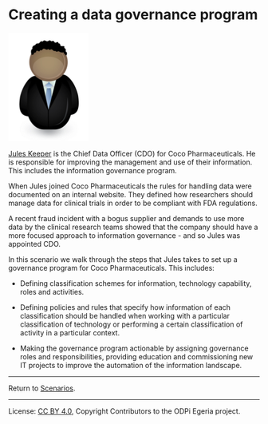 <!-- SPDX-License-Identifier: CC-BY-4.0 -->
<!-- Copyright Contributors to the ODPi Egeria project. -->

# Creating a data governance program

![Icon](../../personas/jules-keeper.png)

[Jules Keeper](../../personas/jules-keeper.md) is the Chief Data Officer (CDO)
for Coco Pharmaceuticals.
He is responsible for improving the management and use of their information.
This includes the information governance program.

When Jules joined Coco Pharmaceuticals the rules for handling data were
documented on an internal website.
They defined how researchers should manage data for clinical trials
in order to be compliant with FDA regulations.

A recent fraud incident with a bogus supplier and demands to use more data
by the clinical research teams showed that the company should have a more
focused approach to information governance - and so Jules was appointed CDO.

In this scenario we walk through the steps that Jules takes
to set up a governance program for Coco Pharmaceuticals.
This includes:

* Defining classification schemes for information, technology
capability, roles and activities.

* Defining policies and rules
that specify how information of each classification should
be handled when working with a particular classification of technology
or performing a certain classification of activity in a particular context.

* Making the governance program actionable by assigning governance
roles and responsibilities, providing education and commissioning
new IT projects to improve the automation of the information landscape.

----
Return to [Scenarios](..).

----
License: [CC BY 4.0](https://creativecommons.org/licenses/by/4.0/),
Copyright Contributors to the ODPi Egeria project.
